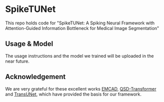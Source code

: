 # SpikeTUNet
This repo holds code for "SpikeTUNet: A Spiking Neural Framework with Attention-Guided Information Bottleneck for Medical Image Segmentation"

## Usage & Model
The usage instructions and the model we trained will be uploaded in the near future.

## Acknowledgement
We are very grateful for these excellent works [EMCAD](https://github.com/SLDGroup/EMCAD), [QSD-Transformer](https://github.com/bollossom/QSD-Transformer) and [TransUNet](https://github.com/Beckschen/TransUNet), which have provided the basis for our framework.



